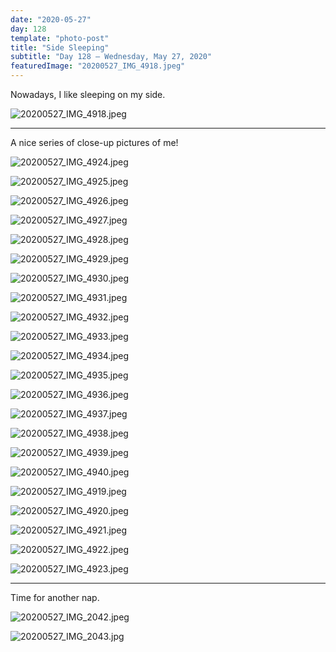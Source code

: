 ```yaml
---
date: "2020-05-27"
day: 128
template: "photo-post"
title: "Side Sleeping"
subtitle: "Day 128 – Wednesday, May 27, 2020"
featuredImage: "20200527_IMG_4918.jpeg"
---
```


Nowadays, I like sleeping on my side.

![20200527_IMG_4918.jpeg](20200527_IMG_4918.jpeg)

<hr />

A nice series of close-up pictures of me!

![20200527_IMG_4924.jpeg](20200527_IMG_4924.jpeg)

![20200527_IMG_4925.jpeg](20200527_IMG_4925.jpeg)

![20200527_IMG_4926.jpeg](20200527_IMG_4926.jpeg)

![20200527_IMG_4927.jpeg](20200527_IMG_4927.jpeg)

![20200527_IMG_4928.jpeg](20200527_IMG_4928.jpeg)

![20200527_IMG_4929.jpeg](20200527_IMG_4929.jpeg)

![20200527_IMG_4930.jpeg](20200527_IMG_4930.jpeg)

![20200527_IMG_4931.jpeg](20200527_IMG_4931.jpeg)

![20200527_IMG_4932.jpeg](20200527_IMG_4932.jpeg)

![20200527_IMG_4933.jpeg](20200527_IMG_4933.jpeg)

![20200527_IMG_4934.jpeg](20200527_IMG_4934.jpeg)

![20200527_IMG_4935.jpeg](20200527_IMG_4935.jpeg)

![20200527_IMG_4936.jpeg](20200527_IMG_4936.jpeg)

![20200527_IMG_4937.jpeg](20200527_IMG_4937.jpeg)

![20200527_IMG_4938.jpeg](20200527_IMG_4938.jpeg)

![20200527_IMG_4939.jpeg](20200527_IMG_4939.jpeg)

![20200527_IMG_4940.jpeg](20200527_IMG_4940.jpeg)

![20200527_IMG_4919.jpeg](20200527_IMG_4919.jpeg)

![20200527_IMG_4920.jpeg](20200527_IMG_4920.jpeg)

![20200527_IMG_4921.jpeg](20200527_IMG_4921.jpeg)

![20200527_IMG_4922.jpeg](20200527_IMG_4922.jpeg)

![20200527_IMG_4923.jpeg](20200527_IMG_4923.jpeg)

<hr />

Time for another nap.

![20200527_IMG_2042.jpeg](20200527_IMG_2042.jpeg)

![20200527_IMG_2043.jpg](20200527_IMG_2043.jpg)
